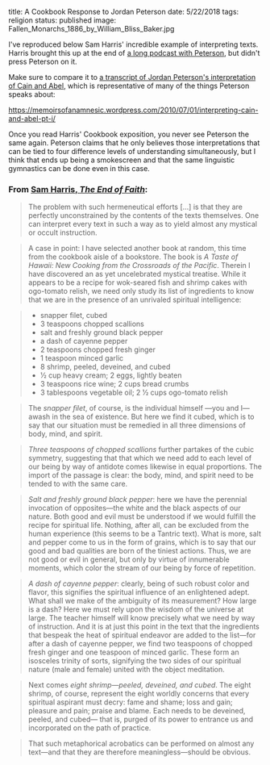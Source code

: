 title: A Cookbook Response to Jordan Peterson
date: 5/22/2018
tags: religion
status: published
image: Fallen_Monarchs_1886_by_William_Bliss_Baker.jpg

I've reproduced below Sam Harris' incredible example of interpreting texts. Harris brought this up at the end of [a long podcast with Peterson](https://samharris.org/podcasts/meaning-and-chaos/), but didn't press Peterson on it.

Make sure to compare it to [a transcript of Jordan Peterson's interpretation of Cain and Abel](https://memoirsofanamnesic.wordpress.com/2010/07/01/interpreting-cain-and-abel-pt-i/), which is representative of many of the things Peterson speaks about:

<https://memoirsofanamnesic.wordpress.com/2010/07/01/interpreting-cain-and-abel-pt-i/>

Once you read Harris' Cookbook exposition, you never see Peterson the same again.  Peterson claims that he only believes those interpretations that can be tied to four difference levels of understanding simultaneously, but I think that ends up being a smokescreen and that the same linguistic gymnastics can be done even in this case.

### From [Sam Harris, *The End of Faith*](https://samharris.org/books/the-end-of-faith/):

> The problem with such hermeneutical efforts [...] is that they are perfectly unconstrained by the contents of the texts themselves. One can interpret every text in such a way as to yield almost any mystical or occult instruction.

> A case in point: I have selected another book at random, this time from the cookbook aisle of a bookstore. The book is *A Taste of Hawaii: New Cooking from the Crossroads of the Pacific*. Therein I have discovered an as yet uncelebrated mystical treatise. While it appears to be a recipe for wok-seared fish and shrimp cakes with ogo-tomato relish, we need only study its list of ingredients to know that we are in the presence of an unrivaled spiritual intelligence:

> * snapper filet, cubed
> * 3 teaspoons chopped scallions
> * salt and freshly ground black pepper
> * a dash of cayenne pepper
> * 2 teaspoons chopped fresh ginger
> * 1 teaspoon minced garlic
> * 8 shrimp, peeled, deveined, and cubed
> * 1⁄2 cup heavy cream; 2 eggs, lightly beaten
> * 3 teaspoons rice wine; 2 cups bread crumbs
> * 3 tablespoons vegetable oil; 2 1⁄2 cups ogo-tomato relish

> The *snapper filet*, of course, is the individual himself —you and I— awash in the sea of existence. But here we find it cubed, which is to say that our situation must be remedied in all three dimensions of body, mind, and spirit.

> *Three teaspoons of chopped scallions* further partakes of the cubic symmetry, suggesting that that which we need add to each level of our being by way of antidote comes likewise in equal proportions. The import of the passage is clear: the body, mind, and spirit need to be tended to with the same care.

> *Salt and freshly ground black pepper*: here we have the perennial invocation of opposites—the white and the black aspects of our nature. Both good and evil must be understood if we would fulfill the recipe for spiritual life. Nothing, after all, can be excluded from the human experience (this seems to be a Tantric text). What is more, salt and pepper come to us in the form of grains, which is to say that our good and bad qualities are born of the tiniest actions. Thus, we are not good or evil in general, but only by virtue of innumerable moments, which color the stream of our being by force of repetition.

> *A dash of cayenne pepper*: clearly, being of such robust color and flavor, this signifies the spiritual influence of an enlightened adept. What shall we make of the ambiguity of its measurement? How large is a dash? Here we must rely upon the wisdom of the universe at large. The teacher himself will know precisely what we need by way of instruction. And it is at just this point in the text that the ingredients that bespeak the heat of spiritual endeavor are added to the list—for after a dash of cayenne pepper, we find two teaspoons of chopped fresh ginger and one teaspoon of minced garlic. These form an isosceles trinity of sorts, signifying the two sides of our spiritual nature (male and female) united with the object meditation.

> Next comes *eight shrimp—peeled, deveined, and cubed*. The eight shrimp, of course, represent the eight worldly concerns that every spiritual aspirant must decry: fame and shame; loss and gain; pleasure and pain; praise and blame. Each needs to be deveined, peeled, and cubed— that is, purged of its power to entrance us and incorporated on the path of practice.

> That such metaphorical acrobatics can be performed on almost any text—and that they are therefore meaningless—should be obvious.